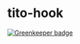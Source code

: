 # tito-hook

[![Greenkeeper badge](https://badges.greenkeeper.io/JSConfBp/tito-hook.svg)](https://greenkeeper.io/)